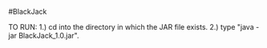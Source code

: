 #BlackJack

TO RUN:
1.) cd into the directory in which the JAR file exists.
2.) type "java -jar BlackJack_1.0.jar".
